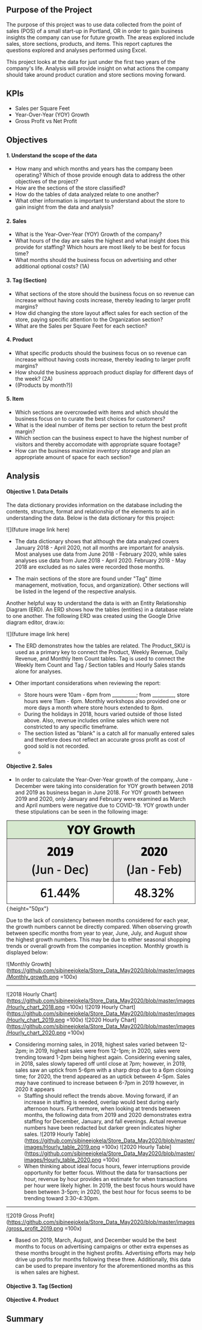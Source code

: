 ## Purpose of the Project
The purpose of this project was to use data collected from the point of sales (POS) of a small start-up in Portland, OR in order to gain business insights the company can use for future growth. The areas explored include sales, store sections, products, and items. This report captures the questions explored and analyses performed using Excel. 

This project looks at the data for just under the first two years of the company's life. Analysis will provide insight on what actions the company should take around product curation and store sections moving forward. 


## KPIs
* Sales per Square Feet
* Year-Over-Year (YOY) Growth
* Gross Profit vs Net Profit


## Objectives

#### 1. Understand the scope of the data
* How many and which months and years has the company been operating? Which of those provide enough data to address the other objectives of the project?
* How are the sections of the store classified? 
* How do the tables of data analyzed relate to one another?
* What other information is important to understand about the store to gain insight from the data and analysis?

#### 2. Sales
* What is the Year-Over-Year (YOY) Growth of the company?
* What hours of the day are sales the highest and what insight does this provide for staffing? Which hours are most likely to be best for focus time?
* What months should the business focus on advertising and other additional optional costs? (1A)

#### 3. Tag (Section)
* What sections of the store should the business focus on so revenue can increase without having costs increase, thereby leading to larger profit margins?
* How did changing the store layout affect sales for each section of the store, paying specific attention to the Organization section?
* What are the Sales per Square Feet for each section?

#### 4. Product
* What specific products should the business focus on so revenue can increase without having costs increase, thereby leading to larger profit margins?
* How should the business approach product display for different days of the week? (2A)
* ((Products by month?))

#### 5. Item
* Which sections are overcrowded with items and which should the business focus on to curate the best choices for customers?
* What is the ideal number of items per section to return the best profit margin?
* Which section can the business expect to have the highest number of visitors and thereby accomodate with appropriate square footage?
* How can the business maximize inventory storage and plan an appropriate amount of space for each section?


## Analysis
#### Objective 1. Data Details
The data dictionary provides information on the database including the contents, structure, format and relationship of the elements to aid in understanding the data. Below is the data dictionary for this project:

![](future image link here)

* The data dictionary shows that although the data analyzed covers January 2018 - April 2020, not all months are important for analysis. Most analyses use data from June 2018 - February 2020, while sales analyses use data from June 2018 - April 2020. February 2018 - May 2018 are excluded as no sales were recorded those months.

* The main sections of the store are found under "Tag" (time management, motivation, focus, and organization). Other sections will be listed in the legend of the respective analysis.

Another helpful way to understand the data is with an Entity Relationship Diagram (ERD). An ERD shows how the tables (entities) in a database relate to one another. The following ERD was created using the Google Drive diagram editor, draw.io:

![](future image link here)

* The ERD demonstrates how the tables are related. The Product_SKU is used as a primary key to connect the Product, Weekly Revenue, Daily Revenue, and Monthly Item Count tables. Tag is used to connect the Weekly Item Count and Tag / Section tables and Hourly Sales stands alone for analyses.

* Other important considerations when reviewing the report:
  * Store hours were 10am - 6pm from __________; from _________, store hours were 11am - 6pm. Monthly workshops also provided one or more days a month where store hours extended to 8pm.
  * During the holidays in 2018, hours varied outside of those listed above. Also, revenue includes online sales which were not constricted to any specific timeframe.
  * The section listed as "blank" is a catch all for manually entered sales and therefore does not reflect an accurate gross profit as cost of good sold is not recorded.
  * 


#### Objective 2. Sales

* In order to calculate the Year-Over-Year growth of the company, June - December were taking into consideration for YOY growth between 2018 and 2019 as business began in June 2018. For YOY growth between 2019 and 2020, only January and February were examined as March and April numbers were negative due to COVID-19. YOY growth under these stipulations can be seen in the following image:

![YOY Growth](https://github.com/sibineejokela/Store_Data_May2020/blob/master/images/YOY_growth.png){:height="50px"}

Due to the lack of consistency between months considered for each year, the growth numbers cannot be directly compared. When observing growth between specific months from year to year, June, July, and August show the highest growth numbers. This may be due to either seasonal shopping trends or overall growth from the companies inception. Monthly growth is displayed below:

![Monthly Growth](https://github.com/sibineejokela/Store_Data_May2020/blob/master/images/Monthly_growth.png =100x) 

-----
![2018 Hourly Chart](https://github.com/sibineejokela/Store_Data_May2020/blob/master/images/Hourly_chart_2018.png =100x) ![2019 Hourly Chart](https://github.com/sibineejokela/Store_Data_May2020/blob/master/images/Hourly_chart_2019.png =100x)  ![2020 Hourly Chart](https://github.com/sibineejokela/Store_Data_May2020/blob/master/images/Hourly_chart_2020.png =100x) 

* Considering morning sales, in 2018, highest sales varied between 12-2pm; in 2019, highest sales were from 12-1pm; in 2020, sales were trending toward 1-2pm being highest again. Considering evening sales, in 2018, sales slowly tapered off until close at 7pm; however, in 2019, sales saw an uptick from 5-6pm with a sharp drop due to a 6pm closing time; for 2020, the trend appeared as an uptick between 4-5pm. Sales may have continued to increase between 6-7pm in 2019 however, in 2020 it appears 
  * Staffing should reflect the trends above. Moving forward, if an increase in staffing is needed, overlap would best during early afternoon hours. Furthermore, when looking at trends between months, the following data from 2019 and 2020 demonstrates extra staffing for December, January, and fall evenings. Actual revenue numbers have been redacted but darker green indicates higher sales.
  ![2019 Hourly Table](https://github.com/sibineejokela/Store_Data_May2020/blob/master/images/Hourly_table_2019.png =100x) ![2020 Hourly Table](https://github.com/sibineejokela/Store_Data_May2020/blob/master/images/Hourly_table_2020.png =100x)
  * When thinking about ideal focus hours, fewer interruptions provide opportunity for better focus. Without the data for transactions per hour, revenue by hour provides an estimate for when transactions per hour were likely higher. In 2019, the best focus hours would have been between 3-5pm; in 2020, the best hour for focus seems to be trending toward 3:30-4:30pm.
  
-----
![2019 Gross Profit](https://github.com/sibineejokela/Store_Data_May2020/blob/master/images/gross_profit_2019.png =100x)

* Based on 2019, March, August, and December would be the best months to focus on advertising campaigns or other extra expenses as these months brought in the highest profits. Advertising efforts may help drive up profits for months following these three. Additionally, this data can be used to prepare inventory for the aforementioned months as this is when sales are highest. 


#### Objective 3. Tag (Section)


#### Objective 4. Product



## Summary
